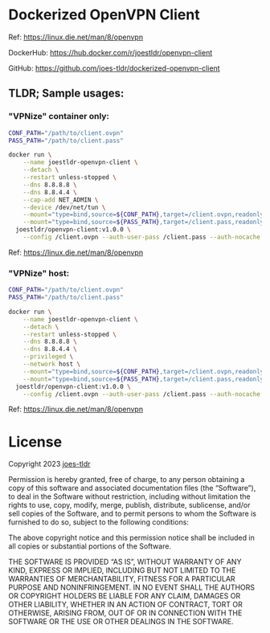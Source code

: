 # Dockerized OpenVPN Client

Ref: https://linux.die.net/man/8/openvpn

DockerHub: https://hub.docker.com/r/joestldr/openvpn-client

GitHub: https://github.com/joes-tldr/dockerized-openvpn-client

## TLDR; Sample usages:

### "VPNize" container only:

```bash
CONF_PATH="/path/to/client.ovpn"
PASS_PATH="/path/to/client.pass"

docker run \
    --name joestldr-openvpn-client \
    --detach \
    --restart unless-stopped \
    --dns 8.8.8.8 \
    --dns 8.8.4.4 \
    --cap-add NET_ADMIN \
    --device /dev/net/tun \
    --mount="type=bind,source=${CONF_PATH},target=/client.ovpn,readonly" \
    --mount="type=bind,source=${PASS_PATH},target=/client.pass,readonly" \
  joestldr/openvpn-client:v1.0.0 \
    --config /client.ovpn --auth-user-pass /client.pass --auth-nocache
```
Ref: https://linux.die.net/man/8/openvpn

### "VPNize" host:

```bash
CONF_PATH="/path/to/client.ovpn"
PASS_PATH="/path/to/client.pass"

docker run \
    --name joestldr-openvpn-client \
    --detach \
    --restart unless-stopped \
    --dns 8.8.8.8 \
    --dns 8.8.4.4 \
    --privileged \
    --network host \
    --mount="type=bind,source=${CONF_PATH},target=/client.ovpn,readonly" \
    --mount="type=bind,source=${PASS_PATH},target=/client.pass,readonly" \
  joestldr/openvpn-client:v1.0.0 \
    --config /client.ovpn --auth-user-pass /client.pass --auth-nocache
```
Ref: https://linux.die.net/man/8/openvpn

# License

Copyright 2023 [joes-tldr](https://github.com/joes-tldr)

Permission is hereby granted, free of charge, to any person obtaining a copy of this software and associated documentation files (the “Software”), to deal in the Software without restriction, including without limitation the rights to use, copy, modify, merge, publish, distribute, sublicense, and/or sell copies of the Software, and to permit persons to whom the Software is furnished to do so, subject to the following conditions:

The above copyright notice and this permission notice shall be included in all copies or substantial portions of the Software.

THE SOFTWARE IS PROVIDED “AS IS”, WITHOUT WARRANTY OF ANY KIND, EXPRESS OR IMPLIED, INCLUDING BUT NOT LIMITED TO THE WARRANTIES OF MERCHANTABILITY, FITNESS FOR A PARTICULAR PURPOSE AND NONINFRINGEMENT. IN NO EVENT SHALL THE AUTHORS OR COPYRIGHT HOLDERS BE LIABLE FOR ANY CLAIM, DAMAGES OR OTHER LIABILITY, WHETHER IN AN ACTION OF CONTRACT, TORT OR OTHERWISE, ARISING FROM, OUT OF OR IN CONNECTION WITH THE SOFTWARE OR THE USE OR OTHER DEALINGS IN THE SOFTWARE.
